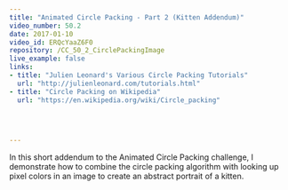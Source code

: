 ```yaml
---
title: "Animated Circle Packing - Part 2 (Kitten Addendum)"
video_number: 50.2
date: 2017-01-10
video_id: ERQcYaaZ6F0
repository: /CC_50_2_CirclePackingImage
live_example: false
links:
- title: "Julien Leonard's Various Circle Packing Tutorials"  
  url: "http://julienleonard.com/tutorials.html"
- title: "Circle Packing on Wikipedia"  
  url: "https://en.wikipedia.org/wiki/Circle_packing"
  


  
---
```


In this short addendum to the Animated Circle Packing challenge, I demonstrate how to combine the circle packing algorithm with looking up pixel colors in an image to create an abstract portrait of a kitten.

